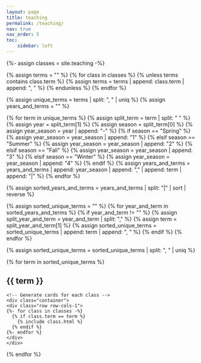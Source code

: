 ```yaml
---
layout: page
title: teaching
permalink: /teaching/
nav: true
nav_order: 5
toc:
    sidebar: left
---
```


<!-- _pages/teaching.md -->
<div class="teaching">

  {%- assign classes = site.teaching -%}

  {% assign terms = "" %}
  {% for class in classes %}
    {% unless terms contains class.term %}
      {% assign terms = terms | append: class.term | append: ", " %}
    {% endunless %}
  {% endfor %}

  {% assign unique_terms = terms | split: ", " | uniq %}
  {% assign years_and_terms = "" %}

  {% for term in unique_terms %}
    {% assign split_term = term | split: " " %}
    {% assign year = split_term[1] %}
    {% assign season = split_term[0] %}
    {% assign year_season = year | append: "-" %}
    {% if season == "Spring" %}
      {% assign year_season = year_season | append: "1" %}
    {% elsif season == "Summer" %}
      {% assign year_season = year_season | append: "2" %}
    {% elsif season == "Fall" %}
      {% assign year_season = year_season | append: "3" %}
    {% elsif season == "Winter" %}
      {% assign year_season = year_season | append: "4" %}
    {% endif %}
    {% assign years_and_terms = years_and_terms | append: year_season | append: "," | append: term | append: "|" %}
  {% endfor %}

  {% assign sorted_years_and_terms = years_and_terms | split: "|" | sort | reverse %}

  {% assign sorted_unique_terms = "" %}
  {% for year_and_term in sorted_years_and_terms %}
    {% if year_and_term != "" %}
      {% assign split_year_and_term = year_and_term | split: "," %}
      {% assign term = split_year_and_term[1] %}
      {% assign sorted_unique_terms = sorted_unique_terms | append: term | append: ", " %}
    {% endif %}
  {% endfor %}

  {% assign sorted_unique_terms = sorted_unique_terms | split: ", " | uniq %}

  <!-- Display classes by term -->
  {% for term in sorted_unique_terms %}
    <h2 class="teaching"> {{ term }}</h2>

    <!-- Generate cards for each class -->
    <div class="container">
    <div class="row row-cols-1">
    {%- for class in classes -%}
      {% if class.term == term %}
        {% include class.html %}
      {% endif %}
    {%- endfor %}
    </div>
    </div>
  {% endfor %}

</div>
